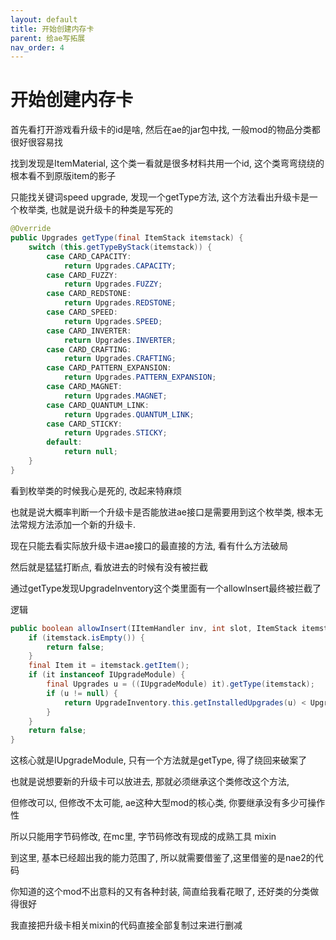 ```yaml
---
layout: default
title: 开始创建内存卡
parent: 给ae写拓展
nav_order: 4
---
```


# 开始创建内存卡




首先看打开游戏看升级卡的id是啥, 然后在ae的jar包中找, 一般mod的物品分类都很好很容易找

找到发现是ItemMaterial, 这个类一看就是很多材料共用一个id, 这个类弯弯绕绕的根本看不到原版item的影子

只能找关键词speed upgrade, 发现一个getType方法, 这个方法看出升级卡是一个枚举类, 也就是说升级卡的种类是写死的

~~~java
@Override
public Upgrades getType(final ItemStack itemstack) {
    switch (this.getTypeByStack(itemstack)) {
        case CARD_CAPACITY:
            return Upgrades.CAPACITY;
        case CARD_FUZZY:
            return Upgrades.FUZZY;
        case CARD_REDSTONE:
            return Upgrades.REDSTONE;
        case CARD_SPEED:
            return Upgrades.SPEED;
        case CARD_INVERTER:
            return Upgrades.INVERTER;
        case CARD_CRAFTING:
            return Upgrades.CRAFTING;
        case CARD_PATTERN_EXPANSION:
            return Upgrades.PATTERN_EXPANSION;
        case CARD_MAGNET:
            return Upgrades.MAGNET;
        case CARD_QUANTUM_LINK:
            return Upgrades.QUANTUM_LINK;
        case CARD_STICKY:
            return Upgrades.STICKY;
        default:
            return null;
    }
}
~~~

看到枚举类的时候我心是死的, 改起来特麻烦

也就是说大概率判断一个升级卡是否能放进ae接口是需要用到这个枚举类, 根本无法常规方法添加一个新的升级卡.

现在只能去看实际放升级卡进ae接口的最直接的方法, 看有什么方法破局

然后就是猛猛打断点, 看放进去的时候有没有被拦截

通过getType发现UpgradeInventory这个类里面有一个allowInsert最终被拦截了

逻辑

~~~java
public boolean allowInsert(IItemHandler inv, int slot, ItemStack itemstack) {
    if (itemstack.isEmpty()) {
        return false;
    }
    final Item it = itemstack.getItem();
    if (it instanceof IUpgradeModule) {
        final Upgrades u = ((IUpgradeModule) it).getType(itemstack);
        if (u != null) {
            return UpgradeInventory.this.getInstalledUpgrades(u) < UpgradeInventory.this.getMaxInstalled(u);
        }
    }
    return false;
}
~~~

这核心就是IUpgradeModule, 只有一个方法就是getType, 得了绕回来破案了

也就是说想要新的升级卡可以放进去, 那就必须继承这个类修改这个方法,

但修改可以, 但修改不太可能, ae这种大型mod的核心类, 你要继承没有多少可操作性

所以只能用字节码修改, 在mc里, 字节码修改有现成的成熟工具 mixin

到这里, 基本已经超出我的能力范围了, 所以就需要借鉴了,这里借鉴的是nae2的代码



你知道的这个mod不出意料的又有各种封装, 简直给我看花眼了, 还好类的分类做得很好

我直接把升级卡相关mixin的代码直接全部复制过来进行删减



